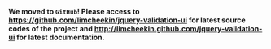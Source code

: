 **We moved to `GitHub`! Please access to https://github.com/limcheekin/jquery-validation-ui for latest source codes of the project and http://limcheekin.github.com/jquery-validation-ui for latest documentation.**
